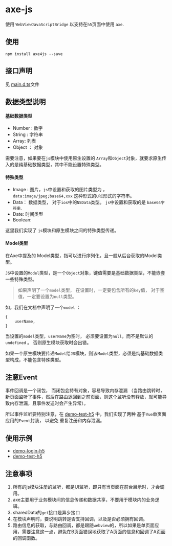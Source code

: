 # axe-js

使用 `WebViewJavaScriptBridge` 以支持在`h5`页面中使用 `axe`.

## 使用 

	npm install axe4js --save

## 接口声明

见 [main.d.ts](src/main.d.ts)文件

## 数据类型说明 

#### 基础数据类型

* Number : 数字
* String : 字符串
* Array: 列表
* Object ： 对象

需要注意，如果要在`js`模块中使用原生设置的 `Array`和`Object`对象，就要求原生传入的是纯基础数据类型，其中不能设置特殊类型。

#### 特殊类型

* Image : 图片，`js`中设置和获取的图片类型为 ， `data:image/jpeg;base64,xxx` 这种形式的`URI`形式的字符串。  
* Data： 数据类型， 对于`ios`中的`NSData`类型。 `js`中设置和获取的是 `base64字符串`.
* Date: 时间类型
* Boolean: 

这里我们实现了 `js`模块和原生模块之间的特殊类型传递。

#### Model类型

在Axe中提及的 Model类型，指可以进行序列化，且一般从后台获取的Model类型。

`JS`中设置的`Model`类型，是一个`Object`对象，键值需要是基础数据类型，不能嵌套一些特殊类型。

> 如果声明了一个`model`类型， 在设置时，一定要包含所有的`key`值， 对于空值，一定要设置为`null`类型。

如，我们在文档中声明了一个`model` ：

	{
		userName,
	}

当设置的`model`类型，`userName`为空时， 必须要设置为`null`，而不是默认的`undefined` 。 否则原生模块获取时会出错。

如果一个原生模块要传递`Model`给`JS`模块，则该`Model`类型，必须是纯基础数据类型构成，不能包含特殊类型。

## 注意Event

事件回调是一个闭包， 而闭包会持有对象，容易导致内存泄漏 （当路由跳转时，新页面监听了事件，然后在路由返回到之前页面，则这个监听没有释放，就可能导致内存泄漏，且事件发送时会产生异常）。

所以事件监听要特别注意，在 [demo-test-h5](https://github.com/axe-org/demo-test-h5) 中，我们实现了两种 基于`Vue`单页面应用的`Event`封装， 以避免 重复注册和内存泄漏。

## 使用示例

* [demo-login-h5](https://github.com/axe-org/demo-login-h5)
* [demo-test-h5](https://github.com/axe-org/demo-test-h5)

## 注意事项

1. 所有的js模块注册的监听，都是UI监听，即只有当页面在前台展示时，才会调用。
2. axe主要用于业务模块间的信息传递和数据共享，不要用于模块内的业务逻辑。
3. sharedData的`get`接口是异步接口
4. 在模块声明时，要说明跳转是否支持回调，以及是否必须拥有回调。
5. 路由信息的获取，与路由回调，都是跟随`webview`的，所以如果是单页面应用，需要注意这一点，避免在B页面错误地获取了A页面的信息和回调了A页面的回调函数。
